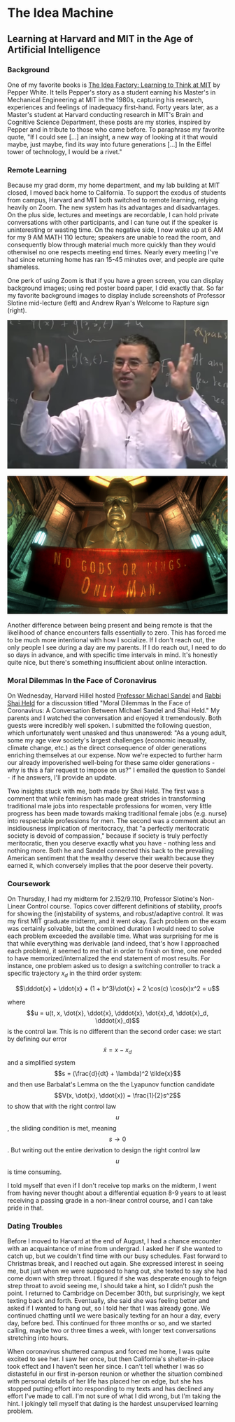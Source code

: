 # The Idea Machine
## Learning at Harvard and MIT in the Age of Artificial Intelligence

### Background

One of my favorite books is <a href="https://mitpress.mit.edu/books/idea-factory">
The Idea Factory: Learning to Think at MIT</a> by Pepper White. It tells Pepper's story
as a student earning his Master's in Mechanical Engineering at MIT in the 1980s,
capturing his research, experiences and feelings of inadequacy first-hand. Forty years
later, as a Master's student at Harvard conducting research in MIT's Brain and Cognitive
Science Department, these posts are my stories, inspired by Pepper and in tribute to
those who came before. To paraphrase my favorite quote, "If I could see \[...\] an insight,
a new way of looking at it that would maybe, just maybe, find its way into future generations
\[...\] In the Eiffel tower of technology, I would be a rivet."


### Remote Learning

Because my grad dorm, my home department, and my lab building at MIT
 closed, I moved back home to California.
To support the exodus of students from campus, Harvard and MIT both switched
to remote learning, relying heavily on Zoom. The new system has its advantages and disadvantages.
On the plus side, lectures and meetings are recordable, I can hold private conversations
with other participants, and I can tune out if the speaker is uninteresting or wasting time.
On the negative side, I now wake up at 6 AM for my 9 AM MATH 110 lecture; speakers are unable
to read the room, and consequently blow through material
much more quickly than they would otherwisel no one respects meeting end times. Nearly every meeting
I've had since returning home has ran 15-45 minutes over, and people are quite shameless.

One perk of using Zoom is that if you have a green screen, you can display background images; using
red poster board paper, I did exactly that. So far my favorite background images to display
include screenshots of Professor Slotine mid-lecture (left) and Andrew Ryan's
Welcome to Rapture sign (right).

![](slotine_2.png)

![](bioshock.jpg)

Another difference between being present and being remote is that the likelihood of chance
encounters falls essentially to zero. This has forced me to be much more intentional with
how I socialize. If I don't reach out, the only people I see during a day are my parents.
If I do reach out, I need to do so days in advance, and with specific time intervals in
mind. It's honestly quite nice, but there's something insufficient about online interaction.


### Moral Dilemmas In the Face of Coronavirus

On Wednesday, Harvard Hillel hosted <a href="https://en.wikipedia.org/wiki/Michael_J._Sandel">
Professor Michael Sandel</a> and <a href="https://en.wikipedia.org/wiki/Shai_Held">Rabbi
Shai Held</a> for a discussion titled "Moral Dilemmas In the Face of Coronavirus: A
Conversation Between Michael Sandel and Shai Held." My parents and I watched the conversation
and enjoyed it tremendously. Both guests were incredibly well spoken.
I submitted the following question, which unfortunately went unasked and thus unanswered:
"As a young adult, some my age view society's largest challenges (economic inequality,
climate change, etc.) as the direct consequence of older generations enriching themselves
at our expense.  Now we're expected to further harm our already impoverished well-being
for these same older generations - why is this a fair request to impose on us?" I emailed
the question to Sandel - if he answers, I'll provide an update.

Two insights stuck with me, both made by Shai Held. The first was a comment that
while feminism has made great strides in
transforming traditional male jobs into respectable professions for women, very little
progress has been made towards making traditional female jobs (e.g. nurse) into respectable
professions for men.
The second was a comment about an insidiousness implication of meritocracy, that
"a perfectly meritocratic society is devoid of compassion," because if society is truly
perfectly meritocratic, then you deserve exactly what you have - nothing less and nothing
more. Both he and Sandel connected this back to the prevailing American sentiment that
the wealthy deserve their wealth because they earned it, which conversely implies that
the poor deserve their poverty.


### Coursework

On Thursday, I had my midterm for 2.152/9.110, Professor Slotine's Non-Linear Control
course. Topics cover different definitions of stability, proofs for showing the (in)stability
of systems, and robust/adaptive control. It was my first MIT graduate midterm,
and it went okay. Each problem on the exam was certainly solvable, but the
combined duration I would need to solve each problem
exceeded the available time. What was surprising for me is that while everything was
derivable (and indeed, that's how I approached each problem), it seemed to me
that in order to finish on time, one needed to have memorized/internalized the end
statement of most results. For instance, one problem asked us to design a switching
controller to track a specific trajectory $x_d$ in the third order system:

$$\dddot{x} + \ddot{x} + (1 + b^3)\dot{x} + 2 \cos(c) \cos(x)x^2  = u$$

where $$u = u(t, x, \dot{x}, \ddot{x}, \dddot{x}, \dot{x}_d, \ddot{x}_d, \dddot{x}_d)$$
is the control law. This is no different than the second order case: we start by defining our error
$$\tilde{x} = x - x_d$$ and a simplified system $$s = (\frac{d}{dt} + \lambda)^2 \tilde{x}$$
and then use Barbalat's Lemma on the the Lyapunov function candidate $$V(x,
\dot{x}, \ddot{x}) = \frac{1}{2}s^2$$ to show that with the right control law $$u$$,
the sliding condition is met, meaning $$s \rightarrow 0$$. But writing out the entire
derivation to design the right control law $$u$$ is time consuming.

I told myself that even if I don't receive top marks on the midterm, I went from having
never thought about a differential equation 8-9 years to at least receiving a passing
grade in a non-linear control course, and I can take pride in that.


### Dating Troubles

Before I moved to Harvard at the end of August, I had a chance encounter with an
acquaintance of
mine from undergrad. I asked her if she wanted to catch up, but we couldn't find time
with our busy schedules. Fast forward to Christmas break, and I reached out again. She
expressed interest in seeing me, but just when we were supposed to hang out, she
texted to say she had come down with strep throat. I figured if she was desperate enough
to feign strep throat to avoid seeing me, I should take a hint, so I didn't push the point.
I returned to Cambridge on December 30th, but surprisingly, we kept texting back and
forth. Eventually, she said she was feeling better and asked if I wanted to hang out,
so I told her that I was already gone. We continued chatting until we were
basically texting for an hour a day, every day, before bed. This continued for three
months or so, and we started calling, maybe two or three times a week, with longer text
conversations stretching into hours.

When coronavirus shuttered campus and forced me home, I was quite excited to see her.
I saw her once, but then California's shelter-in-place took effect and I haven't seen
her since. I can't tell whether I was so distasteful in our first in-person reunion
or whether the situation combined with personal details of her life has placed her
on edge, but she has stopped putting effort into responding to my texts and has declined
any effort I've made to call. I'm not sure of what I did wrong, but I'm
taking the hint. I jokingly tell myself that dating is the hardest unsupervised learning
problem.
